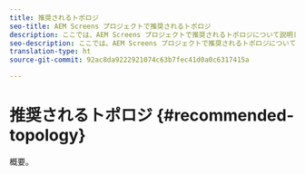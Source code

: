 ```yaml
---
title: 推奨されるトポロジ
seo-title: AEM Screens プロジェクトで推奨されるトポロジ
description: ここでは、AEM Screens プロジェクトで推奨されるトポロジについて説明します
seo-description: ここでは、AEM Screens プロジェクトで推奨されるトポロジについて説明します
translation-type: ht
source-git-commit: 92ac8da9222921074c63b7fec41d0a0c6317415a

---
```



# 推奨されるトポロジ {#recommended-topology}

概要。
